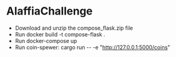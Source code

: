 # AlaffiaChallenge
- Download and unzip the compose_flask.zip file
- Run docker build -t compose-flask .
- Run docker-compose up
- Run coin-spewer: cargo run -- -e "http://127.0.0.1:5000/coins"
